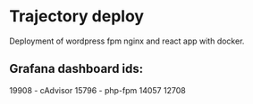 # Trajectory deploy

Deployment of wordpress fpm nginx and react app with docker.

## Grafana dashboard ids:

19908 - cAdvisor
15796 - php-fpm
14057
12708
